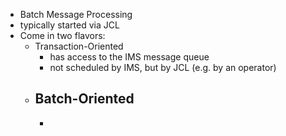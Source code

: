 - Batch Message Processing
- typically started via JCL
- Come in two flavors:
	- Transaction-Oriented
		- has access to the IMS message queue
		- not scheduled by IMS, but by JCL (e.g. by an operator)
	- Batch-Oriented
		-
		-